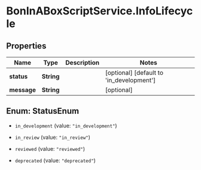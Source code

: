 # BonInABoxScriptService.InfoLifecycle

## Properties

Name | Type | Description | Notes
------------ | ------------- | ------------- | -------------
**status** | **String** |  | [optional] [default to &#39;in_development&#39;]
**message** | **String** |  | [optional] 



## Enum: StatusEnum


* `in_development` (value: `"in_development"`)

* `in_review` (value: `"in_review"`)

* `reviewed` (value: `"reviewed"`)

* `deprecated` (value: `"deprecated"`)




